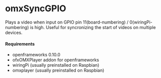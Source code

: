 # omxSyncGPIO

Plays a video when input on GPIO pin 11(board-numbering) / 0(wiringPi-numbering) is high. Useful for syncronizing the start of videos on multiple devices.

#### Requirements

- openframeworks 0.10.0
- ofxOMXPlayer addon for openframeworks
- wiringPi (usually preinstalled on Raspbian)
- omxplayer (usually preinstalled on Raspbian)
